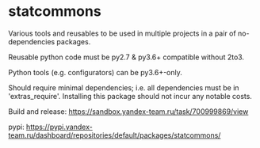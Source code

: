 
statcommons
===========

Various tools and reusables
to be used in multiple projects
in a pair of no-dependencies packages.

Reusable python code must be py2.7 & py3.6+ compatible without 2to3.

Python tools (e.g. configurators) can be py3.6+-only.

Should require minimal dependencies;
i.e. all dependencies must be in 'extras_require'.
Installing this package should not incur any notable costs.


Build and release: https://sandbox.yandex-team.ru/task/700999869/view

pypi: https://pypi.yandex-team.ru/dashboard/repositories/default/packages/statcommons/
